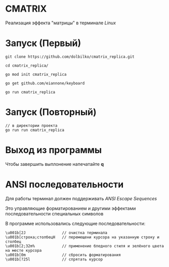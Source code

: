 # CMATRIX
Реализация эффекта "матрицы" в терминале *Linux*

# Запуск (Первый)
```
git clone https://github.com/dolbilko/cmatrix_replica.git
```
```
cd cmatrix_replica/
```
```
go mod init cmatrix_replica
```
```
go get github.com/eiannone/keyboard
```
```
go run cmatrix_replica
```
# Запуск (Повторный)
```
// в директории проекта
go run run cmatrix_replica
```

# Выход из программы
Чтобы завершить выплонение напечатайте **q**

# ANSI последовательности 
Для работы терминал должен поддерживать *ANSI Escape Sequences*

Это управляющие форматированием и другими эффектами последовательности специальных символов

В программе использовались следующие последовательности:
```
\u001b[2J                // очистка терминала
\u001b[строка;столбецH   // перемещени курсора на указанную строку и столбец
\u001b[2;32m%            // применение бледного стиля и зелёного цвета на месте курсора
\u001b[0m                // сбросить форматирования
\u001b[?25l              // спрятать курсор
```
